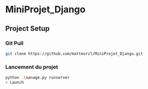 # MiniProjet_Django

## Project Setup

### Git Pull

```sh
git clone https://github.com/matteorzl/MiniProjet_Django.git
```

### Lancement du projet
```sh
python .\manage.py runserver
> Launch
```
